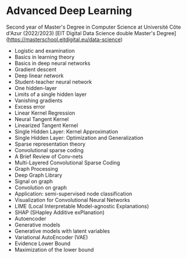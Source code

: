 # Advanced Deep Learning
Second year of Master's Degree in Computer Science at Université Côte d'Azur (2022/2023) 
[EIT Digital Data Science double Master's Degree] (https://masterschool.eitdigital.eu/data-science)

- Logistic and examination
- Basics in learning theory
- Basics in deep neural networks
- Gradient descent
- Deep linear network
- Student-teacher neural network
- One hidden-layer
- Limits of a single hidden layer
- Vanishing gradients
- Excess error
- Linear Kernel Regression
- Neural Tangent Kernel
- Linearized Tangent Kernel
- Single Hidden Layer: Kernel Approximation
- Single Hidden Layer: Optimization and Generalization
- Sparse representation theory
- Convolutional sparse coding
- A Brief Review of Conv-nets
- Multi-Layered Convolutional Sparse Coding
- Graph Processing
- Deep Graph Library
- Signal on graph
- Convolution on graph
- Application: semi-supervised node classification
- Visualization for Convolutional Neural Networks
- LIME (Local Interpretable Model-agnostic Explanations)
- SHAP (SHapley Additive exPlanation)
- Autoencoder
- Generative models
- Generative models with latent variables
- Variational AutoEncoder (VAE)
- Evidence Lower Bound
- Maximization of the lower bound